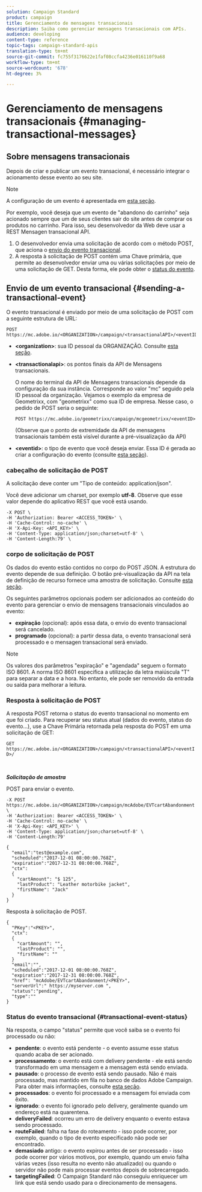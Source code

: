 ```yaml
---
solution: Campaign Standard
product: campaign
title: Gerenciamento de mensagens transacionais
description: Saiba como gerenciar mensagens transacionais com APIs.
audience: developing
content-type: reference
topic-tags: campaign-standard-apis
translation-type: tm+mt
source-git-commit: fc755f3176622e1faf08ccfa4236e016110f9a68
workflow-type: tm+mt
source-wordcount: '678'
ht-degree: 3%

---
```



# Gerenciamento de mensagens transacionais {#managing-transactional-messages}

## Sobre mensagens transacionais

Depois de criar e publicar um evento transacional, é necessário integrar o acionamento desse evento ao seu site.

>[!NOTE]
>
>A configuração de um evento é apresentada em [esta seção](../../channels/using/configuring-transactional-event.md).

Por exemplo, você deseja que um evento de &quot;abandono do carrinho&quot; seja acionado sempre que um de seus clientes sair do site antes de comprar os produtos no carrinho. Para isso, seu desenvolvedor da Web deve usar a REST Mensagen transacional API.

1. O desenvolvedor envia uma solicitação de acordo com o método POST, que aciona o [envio do evento transacional](#sending-a-transactional-event).
1. A resposta à solicitação de POST contém uma Chave primária, que permite ao desenvolvedor enviar uma ou várias solicitações por meio de uma solicitação de GET. Desta forma, ele pode obter o [status do evento](#transactional-event-status).

## Envio de um evento transacional {#sending-a-transactional-event}

O evento transacional é enviado por meio de uma solicitação de POST com a seguinte estrutura de URL:

```
POST https://mc.adobe.io/<ORGANIZATION>/campaign/<transactionalAPI>/<eventID>
```

* **&lt;organization>**: sua ID pessoal da ORGANIZAÇÃO. Consulte [esta seção](../../api/using/must-read.md).

* **&lt;transactionalapi>**: os pontos finais da API de Mensagens transacionais.

   O nome do terminal da API de Mensagens transacionais depende da configuração da sua instância. Corresponde ao valor &quot;mc&quot; seguido pela ID pessoal da organização. Vejamos o exemplo da empresa de Geometrixx, com &quot;geometrixx&quot; como sua ID de empresa. Nesse caso, o pedido de POST seria o seguinte:

   `POST https://mc.adobe.io/geometrixx/campaign/mcgeometrixx/<eventID>`

   (Observe que o ponto de extremidade da API de mensagens transacionais também está visível durante a pré-visualização da API)

* **&lt;eventid>**: o tipo de evento que você deseja enviar. Essa ID é gerada ao criar a configuração do evento (consulte [esta seção](../../channels/using/configuring-transactional-event.md#creating-an-event)).

### cabeçalho de solicitação de POST

A solicitação deve conter um &quot;Tipo de conteúdo: application/json&quot;.

Você deve adicionar um charset, por exemplo **utf-8**. Observe que esse valor depende do aplicativo REST que você está usando.

```
-X POST \
-H 'Authorization: Bearer <ACCESS_TOKEN>' \
-H 'Cache-Control: no-cache' \
-H 'X-Api-Key: <API_KEY>' \
-H 'Content-Type: application/json;charset=utf-8' \
-H 'Content-Length:79' \
```

### corpo de solicitação de POST

Os dados do evento estão contidos no corpo do POST JSON. A estrutura do evento depende de sua definição. O botão pré-visualização da API na tela de definição de recurso fornece uma amostra de solicitação. Consulte [esta seção](../../channels/using/publishing-transactional-event.md#previewing-and-publishing-the-event).

Os seguintes parâmetros opcionais podem ser adicionados ao conteúdo do evento para gerenciar o envio de mensagens transacionais vinculados ao evento:

* **expiração**  (opcional): após essa data, o envio do evento transacional será cancelado.
* **programado**  (opcional): a partir dessa data, o evento transacional será processado e o mensagen transacional será enviado.

>[!NOTE]
>
>Os valores dos parâmetros &quot;expiração&quot; e &quot;agendada&quot; seguem o formato ISO 8601. A norma ISO 8601 especifica a utilização da letra maiúscula &quot;T&quot; para separar a data e a hora. No entanto, ele pode ser removido da entrada ou saída para melhorar a leitura.

### Resposta à solicitação de POST

A resposta POST retorna o status do evento transacional no momento em que foi criado. Para recuperar seu status atual (dados do evento, status do evento...), use a Chave Primária retornada pela resposta do POST em uma solicitação de GET:

`GET https://mc.adobe.io/<ORGANIZATION>/campaign/<transactionalAPI>/<eventID>/`

<br/>

***Solicitação de amostra***

POST para enviar o evento.

```
-X POST https://mc.adobe.io/<ORGANIZATION>/campaign/mcAdobe/EVTcartAbandonment \
-H 'Authorization: Bearer <ACCESS_TOKEN>' \
-H 'Cache-Control: no-cache' \
-H 'X-Api-Key: <API_KEY>' \
-H 'Content-Type: application/json;charset=utf-8' \
-H 'Content-Length:79'

{
  "email":"test@example.com",
  "scheduled":"2017-12-01 08:00:00.768Z",
  "expiration":"2017-12-31 08:00:00.768Z",
  "ctx":
  {
    "cartAmount": "$ 125",
    "lastProduct": "Leather motorbike jacket",
    "firstName": "Jack"
  }
}
```

Resposta à solicitação de POST.

```
{
  "PKey":"<PKEY>",
  "ctx":
  {
    "cartAmount": "",
    "lastProduct": "",
    "firstName": ""
  }
  "email":"",
  "scheduled":"2017-12-01 08:00:00.768Z",
  "expiration":"2017-12-31 08:00:00.768Z",
  "href": "mcAdobe/EVTcartAbandonment/<PKEY>",
  "serverUrl":" https://myserver.com ",
  "status":"pending",
  "type":""
}
```

### Status do evento transacional {#transactional-event-status}

Na resposta, o campo &quot;status&quot; permite que você saiba se o evento foi processado ou não:

* **pendente**: o evento está pendente - o evento assume esse status quando acaba de ser acionado.
* **processamento**: o evento está com delivery pendente - ele está sendo transformado em uma mensagem e a mensagem está sendo enviada.
* **pausado**: o processo de evento está sendo pausado. Não é mais processado, mas mantido em fila no banco de dados Adobe Campaign. Para obter mais informações, consulte [esta seção](../../channels/using/publishing-transactional-message.md#suspending-a-transactional-message-publication).
* **processados**: o evento foi processado e a mensagem foi enviada com êxito.
* **ignorado**: o evento foi ignorado pelo delivery, geralmente quando um endereço está na quarentena.
* **deliveryFailed**: ocorreu um erro de delivery enquanto o evento estava sendo processado.
* **routeFailed**: falha na fase do roteamento - isso pode ocorrer, por exemplo, quando o tipo de evento especificado não pode ser encontrado.
* **demasiado** antigo: o evento expirou antes de ser processado - isso pode ocorrer por vários motivos, por exemplo, quando um envio falha várias vezes (isso resulta no evento não atualizado) ou quando o servidor não pode mais processar eventos depois de sobrecarregado.
* **targetingFailed**: O Campaign Standard não conseguiu enriquecer um link que está sendo usado para o direcionamento de mensagens.
